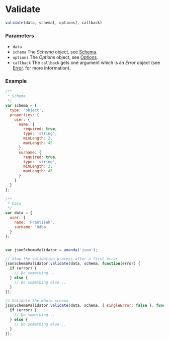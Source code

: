 # Validate

```javascript
validate(data, schema[, options], callback)
```

### Parameters

* `data`
* `schema` The *Schema* object, see [Schema](../objects/error.md).
* `options` The *Options* object, see [Options](../objects/options.md).
* `callback` The `callback` gets one argument which is an *Error* object (see [Error](../objects/error.md). for more information).

### Example

```javascript
/**
 * Schema
 */
var schema = {
  type: 'object',
  properties: {
    user: {
      name: {
        required: true,
        type: 'string',
        minLength: 2,
        maxLength: 45
      },
      surname: {
        required: true,
        type: 'string',
        minLength: 2,
        maxLength: 45
      }
    }
  }
};

/**
 * Data
 */
var data = {
  user: {
    name: 'František',
    surname: 'Hába'
  }
};


var jsonSchemaValidator = amanda('json');

// Stop the validation process after a first error
jsonSchemaValidator.validate(data, schema, function(error) {
  if (error) {
    // Do something...
  } else {
    // Do something else...
  }
});

// Validate the whole schema
jsonSchemaValidator.validate(data, schema, { singleError: false }, function(error) {
  if (error) {
    // Do something...
  } else {
    // Do something else...
  }
});
```
